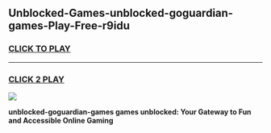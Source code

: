 
## Unblocked-Games-unblocked-goguardian-games-Play-Free-r9idu
<h3>
<a href="https://premium76.site?title=unblocked-goguardian-games&ref=22A">CLICK TO PLAY</a></h3>
<hr>

<h3>
<a href="https://premium76.site?title=unblocked-goguardian-games&ref=22A">CLICK 2 PLAY</a>
  
</h3>

<a href="https://premium76.site?title=unblocked-goguardian-games&ref=22A"><img src="https://clearcache.store/games.png"></a>


**unblocked-goguardian-games games unblocked: Your Gateway to Fun and Accessible Online Gaming**
